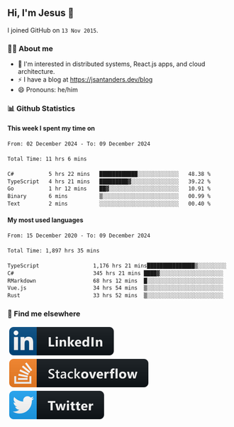 ## Hi, I'm Jesus 👋

I joined GitHub on `13 Nov 2015`.

<!-- Talking about you -->

### 👨‍💻 About me

- 👦 I'm interested in distributed systems, React.js apps, and cloud architecture.
- ⚡️ I have a blog at <https://jsantanders.dev/blog>
- 😄 Pronouns: he/him

### 📊 Github Statistics

#### This week I spent my time on

<!--START_SECTION:weekly-->

```txt
From: 02 December 2024 - To: 09 December 2024

Total Time: 11 hrs 6 mins

C#           5 hrs 22 mins   ████████████░░░░░░░░░░░░░   48.38 %
TypeScript   4 hrs 21 mins   █████████▓░░░░░░░░░░░░░░░   39.22 %
Go           1 hr 12 mins    ██▓░░░░░░░░░░░░░░░░░░░░░░   10.91 %
Binary       6 mins          ▒░░░░░░░░░░░░░░░░░░░░░░░░   00.99 %
Text         2 mins          ░░░░░░░░░░░░░░░░░░░░░░░░░   00.40 %
```

<!--END_SECTION:weekly-->

#### My most used languages

<!--START_SECTION:alltime-->

```txt
From: 15 December 2020 - To: 09 December 2024

Total Time: 1,897 hrs 35 mins

TypeScript                 1,176 hrs 21 mins███████████████▒░░░░░░░░░   61.99 %
C#                         345 hrs 21 mins ████▓░░░░░░░░░░░░░░░░░░░░   18.20 %
RMarkdown                  68 hrs 12 mins  █░░░░░░░░░░░░░░░░░░░░░░░░   03.59 %
Vue.js                     34 hrs 54 mins  ▒░░░░░░░░░░░░░░░░░░░░░░░░   01.84 %
Rust                       33 hrs 52 mins  ▒░░░░░░░░░░░░░░░░░░░░░░░░   01.79 %
```

<!--END_SECTION:alltime-->

### 📢 Find me elsewhere

<p>
  <a target="_blank" href="https://linkedin.com/in/jsantanders">
    <img src="https://github.com/jsantanders/jsantanders/blob/master/img/linkedin.svg" alt="LinkedIn" style="vertical-align:top; margin:4px">
  </a>
  
  <a target="_blank" href="https://stackoverflow.com/users/7318331/jesus-santander">
    <img src="https://github.com/jsantanders/jsantanders/blob/master/img/stackoverflow.svg" alt="StackOverflow" style="vertical-align:top; margin:4px">
  </a>
  
  <a target="_blank" href="http://twitter.com/jsantanders">
    <img src="https://github.com/jsantanders/jsantanders/blob/master/img/twitter.svg" alt="Twitter" style="vertical-align:top; margin:4px">
  </a>
</p>
